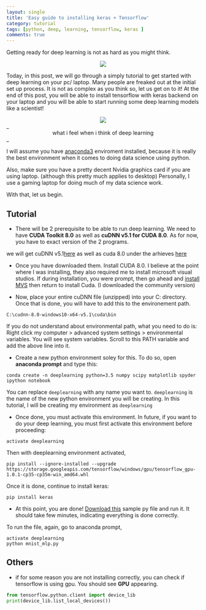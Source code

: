 ```yaml
---
layout: single
title: 'Easy guide to installing keras + Tensorflow'
category: tutorial
tags: [python, deep, learning, tensorflow, keras ]
comments: true
---
```


Getting ready for deep learning is not as hard as you might think. 

<center><img src = "https://static.wixstatic.com/media/4cd7bf_510a651475a449dcb9eb155537eff38f~mv2.png/v1/fill/w_630,h_366,al_c,usm_0.66_1.00_0.01/4cd7bf_510a651475a449dcb9eb155537eff38f~mv2.png"></center> 

Today, in this post, we will go through a simply tutorial to get started with deep learning on your pc/ laptop. Many people are freaked out at the initial set up process. It is not as complex as you think so, 
let us get on to it! At the end of this post, you will be able to install tensorflow with keras backend on your laptop and you will be able to start running some deep learning models like a scientist! 

<center><img src = "https://pm1.narvii.com/6444/077b1161a0cc5f63905da24884d70a0ce6e6b2ba_hq.jpg"></center>
_<center>what i feel when i think of deep learning</center>_ 

I will assume you have [anaconda3](https://www.anaconda.com/download/) enviroment installed, because it is really the best environment when it comes to doing data science using python. 

Also, make sure you have a pretty decent Nvidia graphics card if you are using laptop. (although this pretty much applies to desktop) Personally, I use a gaming laptop for doing much of my data science work.  

With that, let us begin. 


## Tutorial 

* There will be 2 prerequisite to be able to run deep learning. We need to have **CUDA Toolkit 8.0** as well as **cuDNN v5.1 for CUDA 8.0**. As for now, you have to exact version of the 2 programs. 
 

we will get cuDNN v5.1[here](https://developer.nvidia.com/rdp/cudnn-download) as well as cuda 8.0 under the arhieves [here](https://developer.nvidia.com/cuda-toolkit-archive)

* Once you have downloaded them. Install CUDA 8.0. I believe at the point where I was installing, they also required me to install microsoft visual studios. If during installation, you were prompt, then go ahead and [install MVS](https://www.visualstudio.com/downloads/) then return to install Cuda. (I downloaded the community version) 

* Now, place your entire cuDNN file (unzipped) into your C: directory. Once that is done, you will have to add this to the environement path. 

```
C:\cudnn-8.0-windows10-x64-v5.1\cuda\bin

```

If you do not understand about environmental path, what you need to do is: Right click my computer > advanced system settings > environmental variables. You will see system variables. Scroll to this PATH variable and add the above line into it.

* Create a new python environment soley for this. To do so, open **anaconda prompt** and type this:

```
conda create -n deeplearning python=3.5 numpy scipy matplotlib spyder ipython notebook

```
You can replace `deeplearning` with any name you want to. `deeplearning` is the name of the new python environment you will be creating. In this tutorial, I will be creating my environment as `deeplearning`

* Once done, you must activate this environment. In future, if you want to do your deep learning, you must first activate this environment before proceeding: 

```
activate deeplearning

```

Then with deeplearning environment activated, 

```
pip install --ignore-installed --upgrade https://storage.googleapis.com/tensorflow/windows/gpu/tensorflow_gpu-1.0.1-cp35-cp35m-win_amd64.whl

```

Once it is done, continue to install keras: 

```
pip install keras

```

* At this point, you are done! [Download this](https://github.com/antoniosehk/keras-tensorflow-windows-installation/blob/master/examples/mnist_mlp.py) sample py file and run it. It should take few minutes, indicating everything is done correctly. 

To run the file, again, go to anaconda prompt, 

```
activate deeplearning
python mnist_mlp.py
```

## Others 

* if for some reason you are not installing correctly, you can check if tensorflow is using gpu. You should see **GPU** appearing.  

```python 
from tensorflow.python.client import device_lib
print(device_lib.list_local_devices())
```




